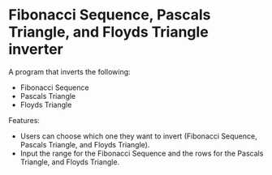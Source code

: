 # Fibonacci Sequence, Pascals Triangle, and Floyds Triangle inverter

A program that inverts the following:
- Fibonacci Sequence 
- Pascals Triangle
- Floyds Triangle

Features:
- Users can choose which one they want to invert (Fibonacci Sequence, Pascals Triangle, and Floyds Triangle).
- Input the range for the Fibonacci Sequence and the rows for the Pascals Triangle, and Floyds Triangle.

